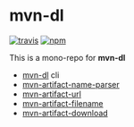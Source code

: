 # mvn-dl
[![travis][travis-image]][travis-url]
[![npm][npm-image]][npm-url]

[travis-image]: https://img.shields.io/travis/laat/mvn-dl.svg?style=flat&branch=master
[travis-url]: https://travis-ci.org/laat/mvn-dl
[npm-image]: https://img.shields.io/npm/v/mvn-dl.svg?style=flat
[npm-url]: https://npmjs.org/package/mvn-dl


This is a mono-repo for **mvn-dl**

* [mvn-dl](./packages/mvn-dl) cli
* [mvn-artifact-name-parser](./packages/mvn-artifact-name-parser)
* [mvn-artifact-url](./packages/mvn-artifact-url)
* [mvn-artifact-filename](./packages/mvn-artifact-filename)
* [mvn-artifact-download](./packages/mvn-artifact-download)
